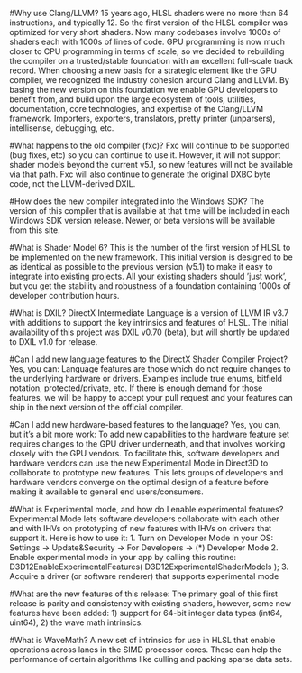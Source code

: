 #Why use Clang/LLVM?
15 years ago, HLSL shaders were no more than 64 instructions, and typically 12.
So the first version of the HLSL compiler was optimized for very short shaders. Now many codebases involve 1000s of shaders each with 1000s of lines of code. GPU programming is now much closer to CPU programming in terms of scale, so we decided to rebuilding the compiler on a trusted/stable foundation with an excellent full-scale track record. When choosing a new basis for a strategic element like the GPU compiler, we recognized the industry cohesion around Clang and LLVM. By basing the new version on this foundation we enable GPU developers to benefit from, and build upon the large ecosystem of tools, utilities, documentation, core technologies, and expertise of the Clang/LLVM framework.
	Importers, exporters, translators, pretty printer (unparsers), intellisense, debugging, etc.

#What happens to the old compiler (fxc)?
Fxc will continue to be supported (bug fixes, etc) so you can continue to use it.
However, it will not support shader models beyond the current  v5.1, so new features will not be available via that path.
Fxc will also continue to generate the original DXBC byte code, not the LLVM-derived DXIL.

#How does the new compiler integrated into the Windows SDK?
The version of this compiler that is available at that time will be included in each Windows SDK version release.
Newer, or beta versions will be available from this site.

#What is Shader Model 6?
              <link to github list of shader versions>
This is the number of the first version of HLSL to be implemented on the new framework. This initial version is designed to be as identical as possible to the previous version (v5.1) to make it easy to integrate into existing projects. All your existing shaders should ’just work’, but you get the stability and robustness of a foundation containing 1000s of developer contribution hours.

#What is DXIL?
DirectX Intermediate Language is a version of LLVM IR v3.7 with additions to support the key intrinsics and features of HLSL. The initial availability of this project was DXIL v0.70 (beta), but will shortly be updated to DXIL v1.0 for release.

#Can I add new language features to the DirectX Shader Compiler Project?
Yes, you can: Language features are those which do not require changes to the underlying hardware or drivers. Examples include true enums, bitfield notation, protected/private, etc. If there is enough demand for those features, we will be happy to accept your pull request and your features can ship in the next version of the official compiler.

#Can I add new hardware-based features to the language?
Yes, you can, but it’s a bit more work: To add new capabilities to the hardware feature set requires changes to the GPU driver underneath, and that involves working closely with the GPU vendors. To facilitate this, software developers and hardware vendors can use the new Experimental Mode in Direct3D to collaborate to prototype new features. This lets groups of developers and hardware vendors converge on the optimal design of a feature before making it available to general end users/consumers.

#What is Experimental mode, and how do I enable experimental features?
Experimental Mode lets software developers collaborate with each other and with IHVs on prototyping of new features with IHVs on drivers that support it. Here is how to use it:
              1. Turn on Developer Mode in your OS:
                            Settings -> Update&Security -> For Developers -> (*) Developer Mode
              2. Enable experimental mode in your app by calling this routine:
                            D3D12EnableExperimentalFeatures( D3D12ExperimentalShaderModels );
              3. Acquire a driver (or software renderer) that supports experimental mode

#What are the new features of this release:
The primary goal of this first release is parity and consistency with existing shaders, however, some new features have been added:
	1) support for 64-bit integer data types (int64, uint64),
	2)  the wave math intrinsics.

#What is WaveMath?
              A new set of intrinsics for use in HLSL that enable operations across lanes in the SIMD processor cores.
              These can help the performance of certain algorithms like culling and packing sparse data sets.
              <link to github doc and MSDN page>

